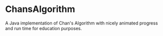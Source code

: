 # ChansAlgorithm
A Java implementation of Chan's Algorithm with nicely animated progress and run time for education purposes.
